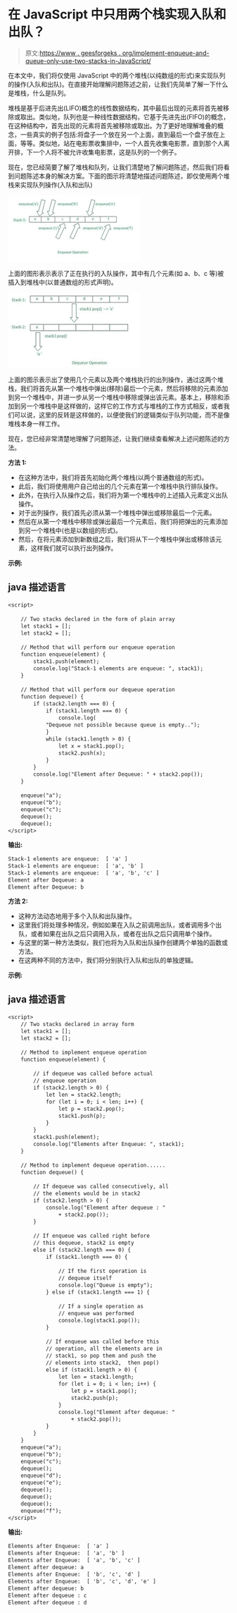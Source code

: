 # 在 JavaScript 中只用两个栈实现入队和出队？

> 原文:[https://www . geesforgeks . org/implement-enqueue-and-queue-only-use-two-stacks-in-JavaScript/](https://www.geeksforgeeks.org/implement-enqueue-and-dequeue-using-only-two-stacks-in-javascript/)

在本文中，我们将仅使用 JavaScript 中的两个堆栈(以纯数组的形式)来实现队列的操作(入队和出队)。在直接开始理解问题陈述之前，让我们先简单了解一下什么是堆栈，什么是队列。

堆栈是基于后进先出(LIFO)概念的线性数据结构，其中最后出现的元素将首先被移除或取出。类似地，队列也是一种线性数据结构，它基于先进先出(FIFO)的概念，在这种结构中，首先出现的元素将首先被移除或取出。为了更好地理解堆叠的概念，一些真实的例子包括:将盘子一个放在另一个上面，直到最后一个盘子放在上面，等等。类似地，站在电影票收集排中，一个人首先收集电影票，直到那个人离开排，下一个人将不被允许收集电影票，这是队列的一个例子。

现在，您已经简要了解了堆栈和队列，让我们清楚地了解问题陈述，然后我们将看到问题陈述本身的解决方案。下面的图示将清楚地描述问题陈述，即仅使用两个堆栈来实现队列操作(入队和出队)

![](img/1a8ca5ef59939e40f2466dc1ffe1da1e.png)

上面的图形表示表示了正在执行的入队操作，其中有几个元素(如 a、b、c 等)被插入到堆栈中(以普通数组的形式声明)。

![](img/a99b2557fd3f0615c4021512a3dedb9c.png)

上面的图示表示出了使用几个元素以及两个堆栈执行的出列操作，通过这两个堆栈，我们将首先从第一个堆栈中弹出(移除)最后一个元素，然后将移除的元素添加到另一个堆栈中，并进一步从另一个堆栈中移除或弹出该元素。基本上，移除和添加到另一个堆栈中是这样做的，这样它的工作方式与堆栈的工作方式相反，或者我们可以说，这里的反转是这样做的，以便使我们的逻辑类似于队列功能，而不是像堆栈本身一样工作。

现在，您已经非常清楚地理解了问题陈述，让我们继续查看解决上述问题陈述的方法。

**方法 1:**

*   在这种方法中，我们将首先初始化两个堆栈(以两个普通数组的形式)。
*   此后，我们将使用用户自己给出的几个元素在第一个堆栈中执行排队操作。
*   此外，在执行入队操作之后，我们将为第一个堆栈中的上述插入元素定义出队操作。
*   对于出列操作，我们首先必须从第一个堆栈中弹出或移除最后一个元素。
*   然后在从第一个堆栈中移除或弹出最后一个元素后，我们将把弹出的元素添加到另一个堆栈中(也是以数组的形式)。
*   然后，在将元素添加到新数组之后，我们将从下一个堆栈中弹出或移除该元素，这样我们就可以执行出列操作。

**示例:**

## java 描述语言

```
<script>

    // Two stacks declared in the form of plain array
    let stack1 = [];
    let stack2 = [];

    // Method that will perform our enqueue operation
    function enqueue(element) {
        stack1.push(element);
        console.log("Stack-1 elements are enqueue: ", stack1);
    }

    // Method that will perform our dequeue operation
    function dequeue() {
        if (stack2.length === 0) {
            if (stack1.length === 0) {
                console.log(
            "Dequeue not possible because queue is empty..");
            }
            while (stack1.length > 0) {
                let x = stack1.pop();
                stack2.push(x);
            }
        }
        console.log("Element after Dequeue: " + stack2.pop());
    }

    enqueue("a");
    enqueue("b");
    enqueue("c");
    dequeue();
    dequeue();
</script>
```

**输出:**

```
Stack-1 elements are enqueue:  [ 'a' ]
Stack-1 elements are enqueue:  [ 'a', 'b' ]
Stack-1 elements are enqueue:  [ 'a', 'b', 'c' ]
Element after Dequeue: a
Element after Dequeue: b
```

**方法 2:**

*   这种方法动态地用于多个入队和出队操作。
*   这里我们将处理多种情况，例如如果在入队之前调用出队，或者调用多个出队，或者如果在出队之后只调用入队，或者在出队之后只调用单个操作。
*   与这里的第一种方法类似，我们也将为入队和出队操作创建两个单独的函数或方法。
*   在这两种不同的方法中，我们将分别执行入队和出队的单独逻辑。

**示例:**

## java 描述语言

```
<script>
    // Two stacks declared in array form
    let stack1 = [];
    let stack2 = [];

    // Method to implement enqueue operation
    function enqueue(element) {

        // if dequeue was called before actual
        // enqueue operation
        if (stack2.length > 0) {
            let len = stack2.length;
            for (let i = 0; i < len; i++) {
                let p = stack2.pop();
                stack1.push(p);
            }
        }
        stack1.push(element);
        console.log("Elements after Enqueue: ", stack1);
    }

    // Method to implement dequeue operation......
    function dequeue() {

        // If dequeue was called consecutively, all
        // the elements would be in stack2
        if (stack2.length > 0) {
            console.log("Element after dequeue : "
                + stack2.pop());
        }

        // If enqueue was called right before
        // this dequeue, stack2 is empty
        else if (stack2.length === 0) {
            if (stack1.length === 0) {

                // If the first operation is
                // dequeue itself
                console.log("Queue is empty");
            } else if (stack1.length === 1) {

                // If a single operation as
                // enqueue was performed
                console.log(stack1.pop());
            }

            // If enqueue was called before this
            // operation, all the elements are in
            // stack1, so pop them and push the
            // elements into stack2,  then pop()
            else if (stack1.length > 0) {
                let len = stack1.length;
                for (let i = 0; i < len; i++) {
                    let p = stack1.pop();
                    stack2.push(p);
                }
                console.log("Element after dequeue: "
                    + stack2.pop());
            }
        }
    }
    enqueue("a");
    enqueue("b");
    enqueue("c");
    dequeue();
    enqueue("d");
    enqueue("e");
    dequeue();
    dequeue();
    dequeue();
    enqueue("f");
</script>
```

**输出:**

```
Elements after Enqueue:  [ 'a' ]
Elements after Enqueue:  [ 'a', 'b' ]
Elements after Enqueue:  [ 'a', 'b', 'c' ]
Element after dequeue: a
Elements after Enqueue:  [ 'b', 'c', 'd' ]
Elements after Enqueue:  [ 'b', 'c', 'd', 'e' ]
Element after dequeue: b
Element after dequeue : c
Element after dequeue : d
```
